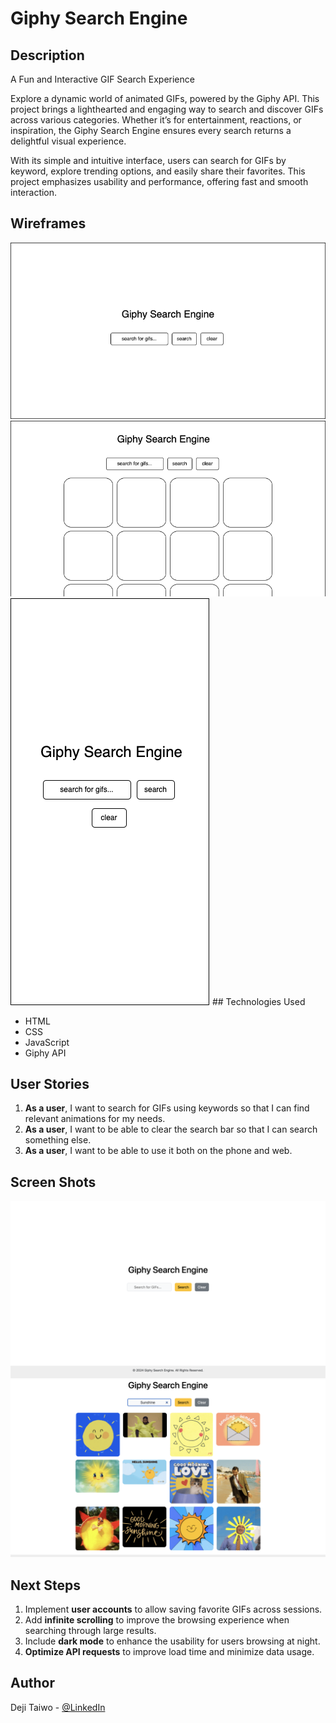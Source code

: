 # Giphy Search Engine

## Description

A Fun and Interactive GIF Search Experience

Explore a dynamic world of animated GIFs, powered by the Giphy API. This project brings a lighthearted and engaging way to search and discover GIFs across various categories. Whether it’s for entertainment, reactions, or inspiration, the Giphy Search Engine ensures every search returns a delightful visual experience.

With its simple and intuitive interface, users can search for GIFs by keyword, explore trending options, and easily share their favorites. This project emphasizes usability and performance, offering fast and smooth interaction.

## Wireframes

<img src="./images/c.png"/>
<img src="./images/d.png"/>
<img src="./images/e.png"/>
## Technologies Used

- HTML
- CSS
- JavaScript
- Giphy API

## User Stories

1. **As a user**, I want to search for GIFs using keywords so that I can find relevant animations for my needs.
2. **As a user**, I want to be able to clear the search bar so that I can search something else.
3. **As a user**, I want to be able to use it both on the phone and web.

## Screen Shots

<img src="./images/a.png"/>
<img src="./images/b.png"/>

## Next Steps

1. Implement **user accounts** to allow saving favorite GIFs across sessions.
2. Add **infinite scrolling** to improve the browsing experience when searching through large results.
3. Include **dark mode** to enhance the usability for users browsing at night.
4. **Optimize API requests** to improve load time and minimize data usage.

## Author

Deji Taiwo - [@LinkedIn](https://www.linkedin.com/in/taiwo-a-80346223b/)
